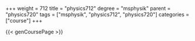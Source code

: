 +++
weight = 712
title = "physics712"
degree = "msphysik"
parent = "physics720"
tags = ["msphysik", "physics712", "physics720"]
categories = ["course"]
+++

{{< genCoursePage >}}
